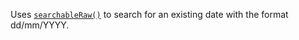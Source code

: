 Uses [`searchableRaw()`](https://livewire-powergrid.com/table-component/component-columns.html#searchableraw) to search for an existing date with the format dd/mm/YYYY.
